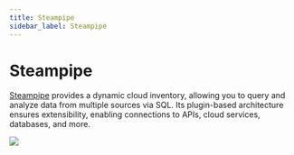 ```yaml
---
title: Steampipe
sidebar_label: Steampipe
---
```


# Steampipe


[Steampipe](https://steampipe.io/) provides a dynamic cloud inventory, allowing you to query and analyze data from multiple sources via SQL.  Its plugin-based architecture ensures extensibility, enabling connections to APIs, cloud services, databases, and more.

![](/ecosystem/steampipe.png)
